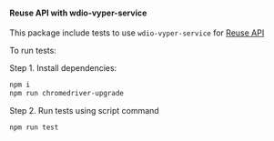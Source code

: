 #### Reuse API with wdio-vyper-service

This package include tests to use `wdio-vyper-service` for [Reuse API](https://github.wdf.sap.corp/sProcurement/vyperForAll/blob/master/reuse/doc.md)


To run tests:

Step 1. Install dependencies:
```bash
npm i
npm run chromedriver-upgrade
```


Step 2. Run tests using script command
```bash
npm run test
```